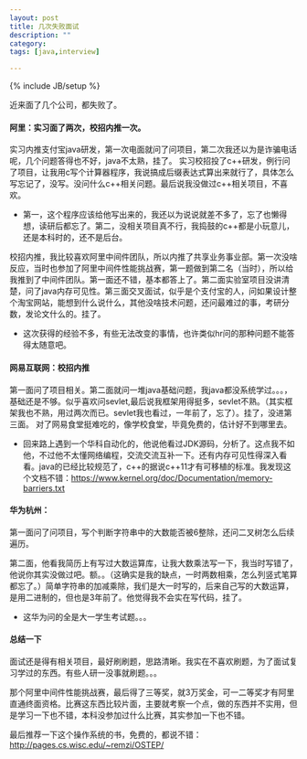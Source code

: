 ```yaml
---
layout: post
title: 几次失败面试
description: ""
category: 
tags: [java,interview]

---
```

{% include JB/setup %}



近来面了几个公司，都失败了。

#### 阿里：实习面了两次，校招内推一次。
实习内推支付宝java研发，第一次电面就问了问项目，第二次我还以为是诈骗电话呢，几个问题答得也不好，java不太熟，挂了。
实习校招投了c++研发，例行问了项目，让我用c写个计算器程序，我说搞成后缀表达式算出来就行了，具体怎么写忘记了，没写。没问什么c++相关问题。最后说我没做过c++相关项目，不喜欢。

+ 第一，这个程序应该给他写出来的，我还以为说说就差不多了，忘了也懒得想，读研后都忘了。第二，没相关项目真不行，我捣鼓的c++都是小玩意儿，还是本科时的，还不是后台。

校招内推，我比较喜欢阿里中间件团队，所以内推了共享业务事业部。第一次没啥反应，当时也参加了阿里中间件性能挑战赛，第一题做到第二名（当时），所以给我推到了中间件团队。第一面还不错，基本都答上了。第二面实验室项目没讲清楚，问了java内存可见性。第三面交叉面试，似乎是个支付宝的人，问如果设计整个淘宝网站，能想到什么说什么，其他没啥技术问题，还问最难过的事，考研分数，发论文什么的。挂了。

+ 这次获得的经验不多，有些无法改变的事情，也许类似hr问的那种问题不能答得太随意吧。

#### 网易互联网：校招内推
第一面问了项目相关。第二面就问一堆java基础问题，我java都没系统学过。。。，基础还是不够。似乎喜欢问sevlet,最后说我框架用得挺多，sevlet不熟。（其实框架我也不熟，用过两次而已。sevlet我也看过，一年前了，忘了）。挂了，没进第三面。
对了网易食堂挺难吃的，像学校食堂，毕竟免费的，估计好不到哪里去。

+ 回来路上遇到一个华科自动化的，他说他看过JDK源码，分析了。这点我不如他，不过他不太懂网络编程，交流交流互补一下。还有内存可见性得深入看看。java的已经比较规范了，c++的据说c++11才有可移植的标准。我发现这个文档不错：https://www.kernel.org/doc/Documentation/memory-barriers.txt


#### 华为杭州：
第一面问了问项目，写个判断字符串中的大数能否被6整除，还问二叉树怎么后续遍历。

第二面，他看我简历上有写过大数运算库，让我大数乘法写一下，我当时写错了，他说你其实没做过吧。额。。（这确实是我的缺点，一时两数相乘，怎么列竖式笔算都忘了。）简单字符串的加减乘除，我们是大一时写的，后来自己写的大数运算，是用二进制的，但也是3年前了。他觉得我不会实在写代码，挂了。

+ 这华为问的全是大一学生考试题。。。


#### 总结一下
面试还是得有相关项目，最好刷刷题，思路清晰。我实在不喜欢刷题，为了面试复习学过的东西。有些人研一没事就刷题。。。

那个阿里中间件性能挑战赛，最后得了三等奖，就3万奖金，可一二等奖才有阿里直通终面资格。比赛这东西比较片面，主要就考察一个点，做的东西并不实用，但是学习一下也不错，本科没参加过什么比赛，其实参加一下也不错。

最后推荐一下这个操作系统的书，免费的，都说不错：
http://pages.cs.wisc.edu/~remzi/OSTEP/